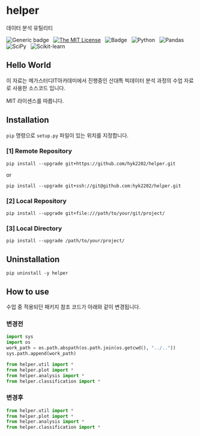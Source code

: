 # helper

데이터 분석 유틸리티 


![Generic badge](https://img.shields.io/badge/version-0.0.1-critical.svg?style=flat-square&logo=appveyor) &nbsp;
[![The MIT License](https://img.shields.io/badge/license-MIT-orange.svg?style=flat-square&logo=appveyor)](http://opensource.org/licenses/MIT) &nbsp;
![Badge](https://img.shields.io/badge/Author-Lee%20KwangHo-blue.svg?style=flat-square&logo=appveyor) &nbsp;
![Python](https://img.shields.io/badge/Python-3776AB?style=flat-square&logo=appveyor) &nbsp;
![Pandas](https://img.shields.io/badge/Pandas-150458?style=flat-square&logo=appveyor) &nbsp;
![SciPy](https://img.shields.io/badge/SciPy-8CAAE6?style=flat-square&logo=appveyor) &nbsp;
![Scikit-learn](https://img.shields.io/badge/scikit-learn-F7931E?style=flat-square&logo=appveyor)

## Hello World

이 자료는 메가스터디IT아카데미에서 진행중인 산대특 빅데이터 분석 과정의 수업 자료로 사용한 소스코드 입니다.

MIT 라이센스를 따릅니다.

## Installation

`pip` 명령으로 `setup.py` 파일이 있는 위치를 지정합니다.

### [1] Remote Repository

```shell
pip install --upgrade git+https://github.com/hyk2202/helper.git
```

or

```shell
pip install --upgrade git+ssh://git@github.com:hyk2202/helper.git
```



### [2] Local Repository

```shell
pip install --upgrade git+file:///path/to/your/git/project/
```

### [3] Local Directory

```shell
pip install --upgrade /path/to/your/project/
```


## Uninstallation

```shell
pip uninstall -y helper
```

## How to use

수업 중 적용되던 패키지 참조 코드가 아래와 같이 변경됩니다.

### 변경전

```Python
import sys
import os
work_path = os.path.abspath(os.path.join(os.getcwd(), "../.."))
sys.path.append(work_path)

from helper.util import *
from helper.plot import *
from helper.analysis import *
from helper.classification import *
```

### 변경후

```Python
from helper.util import *
from helper.plot import *
from helper.analysis import *
from helper.classification import *
```
